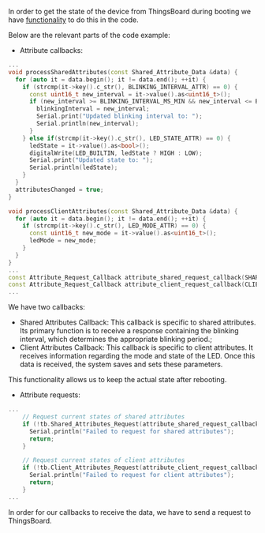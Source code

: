 In order to get the state of the device from ThingsBoard during booting we have [functionality](/docs/{{page.docsPrefix}}reference/mqtt-api/#request-attribute-values-from-the-server) to do this in the code.  

Below are the relevant parts of the code example:  

- Attribute callbacks:  
    
```cpp
...
void processSharedAttributes(const Shared_Attribute_Data &data) {
  for (auto it = data.begin(); it != data.end(); ++it) {
    if (strcmp(it->key().c_str(), BLINKING_INTERVAL_ATTR) == 0) {
      const uint16_t new_interval = it->value().as<uint16_t>();
      if (new_interval >= BLINKING_INTERVAL_MS_MIN && new_interval <= BLINKING_INTERVAL_MS_MAX) {
        blinkingInterval = new_interval;
        Serial.print("Updated blinking interval to: ");
        Serial.println(new_interval);
      }
    } else if(strcmp(it->key().c_str(), LED_STATE_ATTR) == 0) {
      ledState = it->value().as<bool>();
      digitalWrite(LED_BUILTIN, ledState ? HIGH : LOW);
      Serial.print("Updated state to: ");
      Serial.println(ledState);
    }
  }
  attributesChanged = true;
}

void processClientAttributes(const Shared_Attribute_Data &data) {
  for (auto it = data.begin(); it != data.end(); ++it) {
    if (strcmp(it->key().c_str(), LED_MODE_ATTR) == 0) {
      const uint16_t new_mode = it->value().as<uint16_t>();
      ledMode = new_mode;
    }
  }
}
...
const Attribute_Request_Callback attribute_shared_request_callback(SHARED_ATTRIBUTES_LIST.cbegin(), SHARED_ATTRIBUTES_LIST.cend(), &processSharedAttributes);
const Attribute_Request_Callback attribute_client_request_callback(CLIENT_ATTRIBUTES_LIST.cbegin(), CLIENT_ATTRIBUTES_LIST.cend(), &processClientAttributes);
...
```

We have two callbacks:
* Shared Attributes Callback: 
  This callback is specific to shared attributes. Its primary function is to receive a response containing the blinking interval, which determines the appropriate blinking period.;
* Client Attributes Callback: 
  This callback is specific to client attributes. It receives information regarding the mode and state of the LED. Once this data is received, the system saves and sets these parameters.

This functionality allows us to keep the actual state after rebooting.  

- Attribute requests:    
```cpp
...
    // Request current states of shared attributes
    if (!tb.Shared_Attributes_Request(attribute_shared_request_callback)) {
      Serial.println("Failed to request for shared attributes");
      return;
    }

    // Request current states of client attributes
    if (!tb.Client_Attributes_Request(attribute_client_request_callback)) {
      Serial.println("Failed to request for client attributes");
      return;
    }
...
``` 
In order for our callbacks to receive the data, we have to send a request to ThingsBoard.  